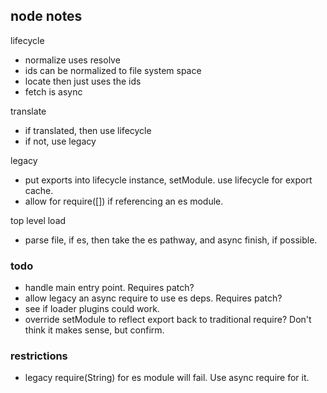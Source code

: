 ## node notes

lifecycle
* normalize uses resolve
* ids can be normalized to file system space
* locate then just uses the ids
* fetch is async

translate
* if translated, then use lifecycle
* if not, use legacy

legacy
* put exports into lifecycle instance, setModule. use lifecycle for export cache.
* allow for require([]) if referencing an es module.

top level load
* parse file, if es, then take the es pathway, and async finish, if possible.

### todo

* handle main entry point. Requires patch?
* allow legacy an async require to use es deps. Requires patch?
* see if loader plugins could work.
* override setModule to reflect export back to traditional require? Don't think it makes sense, but confirm.

### restrictions

* legacy require(String) for es module will fail. Use async require for it.
